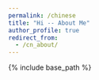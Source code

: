 ```yaml
---
permalink: /chinese
title: "Hi -- About Me"
author_profile: true
redirect_from: 
  - /cn_about/
---
```


{% include base_path %}
